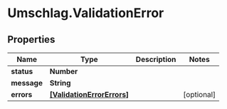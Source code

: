 # Umschlag.ValidationError

## Properties

Name | Type | Description | Notes
------------ | ------------- | ------------- | -------------
**status** | **Number** |  | 
**message** | **String** |  | 
**errors** | [**[ValidationErrorErrors]**](ValidationErrorErrors.md) |  | [optional] 


